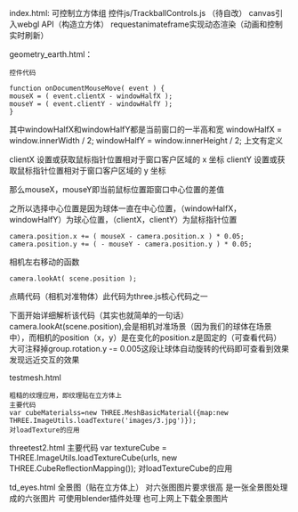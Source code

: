 index.html: 
    可控制立方体组 
    控件js/TrackballControls.js （待自改）
    canvas引入webgl API（构造立方体）
    requestanimateframe实现动态渲染（动画和控制实时刷新）

geometry_earth.html：

    控件代码

    function onDocumentMouseMove( event ) {
	mouseX = ( event.clientX - windowHalfX );
	mouseY = ( event.clientY - windowHalfY );
    }

其中windowHalfX和windowHalfY都是当前窗口的一半高和宽
windowHalfX = window.innerWidth / 2;
windowHalfY = window.innerHeight / 2;
上文有定义

clientX 设置或获取鼠标指针位置相对于窗口客户区域的 x 坐标
clientY 设置或获取鼠标指针位置相对于窗口客户区域的 y 坐标

那么mouseX，mouseY即当前鼠标位置距窗口中心位置的差值

之所以选择中心位置是因为球体一直在中心位置，（windowHalfX，windowHalfY）为球心位置，（clientX，clientY）为鼠标指针位置

    camera.position.x += ( mouseX - camera.position.x ) * 0.05;
    camera.position.y += ( - mouseY - camera.position.y ) * 0.05;
相机左右移动的函数


    camera.lookAt( scene.position );
点睛代码（相机对准物体）此代码为three.js核心代码之一

下面开始详细解析该代码（其实也就简单的一句话）
    camera.lookAt(scene.position),会是相机对准场景（因为我们的球体在场景中），而相机的position（x，y）是在变化的position.z是固定的（可查看代码）
    大可注释掉group.rotation.y -= 0.005这段让球体自动旋转的代码即可查看到效果 发现远近交互的效果

testmesh.html

    粗糙的纹理应用，即纹理贴在立方体上
    主要代码
    var cubeMaterialss=new THREE.MeshBasicMaterial({map:new THREE.ImageUtils.loadTexture('images/3.jpg')});
    对loadTexture的应用

threetest2.html
    主要代码
    var textureCube = THREE.ImageUtils.loadTextureCube(urls, new THREE.CubeReflectionMapping());
    对loadTextureCube的应用

td_eyes.html
    全景图（贴在立方体上）
    对六张图图片要求很高 是一张全景图处理成的六张图片 可使用blender插件处理 也可上网上下载全景图片
